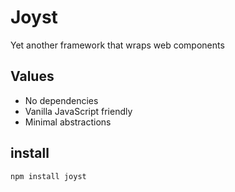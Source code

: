 # Joyst

Yet another framework that wraps web components

## Values

- No dependencies
- Vanilla JavaScript friendly
- Minimal abstractions

## install

```sh
npm install joyst
```
